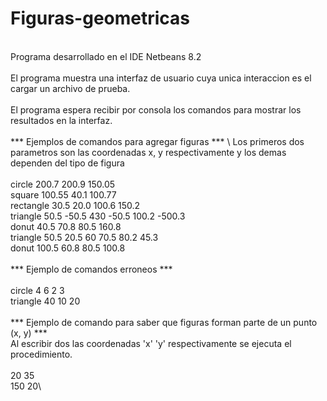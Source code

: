 # Figuras-geometricas
\
Programa desarrollado en el IDE Netbeans 8.2\
\
El programa muestra una interfaz de usuario cuya unica interaccion es el cargar un archivo de prueba.\
\
El programa espera recibir por consola los comandos para mostrar los resultados en la interfaz.\
\
*** Ejemplos de comandos para agregar figuras *** \ 
Los primeros dos parametros son las coordenadas x, y respectivamente y los demas dependen del tipo de figura\
\
circle 200.7 200.9 150.05 \
square 100.55 40.1 100.77 \
rectangle 30.5 20.0 100.6 150.2 \
triangle 50.5 -50.5 430 -50.5 100.2 -500.3 \
donut 40.5 70.8 80.5 160.8\
triangle 50.5 20.5 60 70.5 80.2 45.3 \
donut 100.5 60.8 80.5 100.8\
\
*** Ejemplo de comandos erroneos *** \
\
circle 4 6 2 3\
triangle 40 10 20\
\
*** Ejemplo de comando para saber que figuras forman parte de un punto (x, y) *** \
Al escribir dos las coordenadas 'x' 'y' respectivamente se ejecuta el procedimiento. \
\
20 35\
150 20\
 
